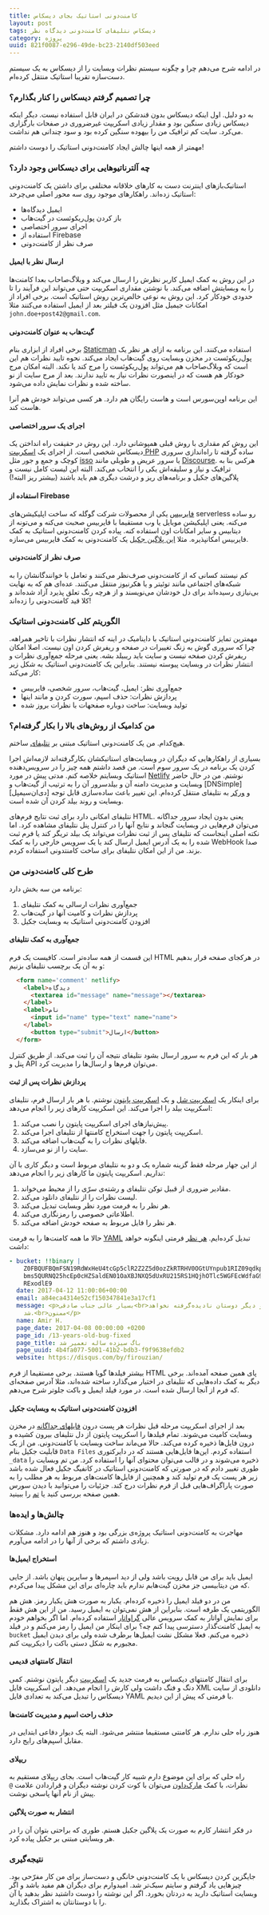 ```yaml
---
title: کامنت‌دونی استاتیک بجای دیسکاس
layout: post
tags: دیسکاس نتلیفای کامنت‌دونی دیدگاه نظر
category: پروژه
uuid: 821f0087-e296-49de-bc23-2140df503eed
---
```

در ادامه شرح می‌دهم چرا و چگونه سیستم نظرات وبسایت را از دیسکاس به یک سیستم دست‌سازه تقریبا استاتیک منتقل کرده‌ام.

### چرا تصمیم گرفتم دیسکاس را کنار بگذارم؟
به دو دلیل. اول اینکه دیسکاس بدون قند‌شکن در ایران قابل استفاده نیست. دیگر اینکه دیسکاس زیادی سنگین بود و مقدار زیادی اسکریپت غیرضروری در صفحات بارگزاری می‌کرد. سایت کم ترافیک من را بیهوده سنگین کرده بود و سود چندانی هم نداشت. 

مهمتر از همه اینها چالش ایجاد کامنت‌دونی استاتیک را دوست داشتم!

### چه آلترناتیوهایی برای دیسکاس وجود دارد؟
استاتیک‌بازهای اینترنت دست به کارهای خلاقانه مختلفی برای داشتن یک کامنت‌دونی استاتیک زده‌اند. راهکارهای موجود روی سه محور اصلی می‌چرخد:

- ایمیل دیدگاه‌ها
- باز کردن پول‌ریکوئست در گیت‌هاب
- اجرای سرور اختصاصی
- استفاده از Firebase
- صرف نظر از کامنت‌دونی

#### ارسال نظر با ایمیل
در این روش به کمک ایمیل کاربر نظرش را ارسال می‌کند و وبلاگ‌صاحاب بعدا کامنت‌ها را به وبسایتش اضافه می‌کند. با نوشتن مقداری اسکریپت حتی می‌تواند این فرآیند را تا حدودی خودکار کرد. این روش به نوعی خالص‌ترین روش استاتیک است. برخی افراد از امکانات جیمیل مثل افزودن یک فیلتر بعد از ایمیل استفاده می‌کنند مثلا `john.doe+post42@gmail.com`.

#### گیت‌هاب به عنوان کامنت‌دونی
برخی افراد از ابزاری بنام [Staticman][استاتیک‌من] استفاده می‌کنند. این برنامه به ازای هر نظر یک پول‌ریکوئست در مخزن وبسایت روی گیت‌هاب ایجاد می‌کند. نحوه تایید نظرات هم این است که وبلاگ‌صاحاب هم می‌تواند پول‌ریکوئست را مرج کند یا نکند. البته امکان مرج خودکار هم هست که در اینصورت نظرات نیاز به تایید ندارند. بعد از مرج سایت از نو ساخته شده و نظرات نمایش داده می‌شود.

این برنامه اوپن‌سورس است و هاست رایگان هم دارد. هر کسی می‌تواند خودش هم آنرا هاست کند.

#### اجرای یک سرور اختصاصی
این روش کم مقداری با روش قبلی همپوشانی دارد. این روش در حقیقت راه انداختن یک دیسکاس شخصی است. از اجرای یک [اسکریپت PHP][اسکریپت] ساده گرفته تا راه‌اندازی سروری کوچک و جمع و جور مثل [isso][ایسو] یا سرور عریض و طویلی مانند [Discourse][دیسکورس]. هرکس بنا به ترافیک و نیاز و سلیقه‌اش یکی را انتخاب می‌کند. البته این لیست کامل نیست و پلاگین‌های جکیل و برنامه‌های ریز و درشت دیگری هم باید باشند (بیشتر ریز البته!)


#### استفاده از Firebase
[فایربیس][فایربیس] یکی از محصولات شرکت گوگله که ساخت اپلیکیشن‌های serverless رو ساده می‌کنه. یعنی اپلیکیشن موبایل یا وب مستقیما با فایربیس صحبت می‌کنه و می‌تونه از دیتابیس و سایر امکانات اون استفاده کنه. پیاده کردن کامنت‌دونی استاتیک به کمک فایربیس امکانپذیره. مثلا [این پلاگین جکیل][فایرپلاگین] یک کامنت‌دونی به کمک فایربیس می‌سازه.

#### صرف نظر از کامنت‌دونی
کم نیستند کسانی که از کامنت‌دونی صرف‌نظر می‌کنند و تعامل با خوانندگانشان را به شبکه‌های اجتماعی مانند توئیتر و یا هکرنیوز منتقل می‌کنند. عده‌ای هم که به نهایت بی‌نیازی رسیده‌اند برای دل خودشان می‌نویسند و از هرچه رنگ تعلق پذیرد آزاد شده‌اند و کلا قید کامنت‌دونی را زده‌اند!

### الگوریتم کلی کامنت‌دونی استاتیک
مهمترین تمایز کامنت‌دونی استاتیک با داینامیک در اینه که انتشار نظرات با تاخیر همراهه. چرا که سروری گوش به زنگ تغییرات در صفحه و ریفرش کردن اون نیست. اصلا امکان ریفرش کردن صفحه نیست و سایت باید ریبیلد بشه. یعنی مرحله جمع‌آوری نظرات و انتشار نظرات در وبسایت پیوسته نیستند. بنابراین یک کامنت‌دونی استاتیک به شکل زیر کار می‌کند:

- جمع‌آوری نظر: ایمیل، گیت‌هاب، سرور شخصی، فایربیس
- پردازش نظرات: حذف اسپم، سورت کردن و مانند اینها
- تولید وبسایت:‌ ساخت دوباره صفحهات با نظرات بروز شده

### من کدامیک از روش‌های بالا را بکار گرفته‌ام؟
هیچ‌کدام. من یک کامنت‌دونی استاتیک مبتنی بر [نتلیفای][نتلیفای] ساختم.

بسیاری از راهکارهایی که دیگران در وبسایت‌های استاتیکشان بکارگرفته‌اند لازمه‌اش اجرا کردن یک برنامه در یک سرور سوم است. من قصد داشتم همه چیز را در سرویس‌دهنده استاتیک وبسایتم خلاصه کنم. مدتی پیش در مورد [Netlify][نتلیفای] نوشتم. من در حال حاضر وبسایت و مدیریت دامنه آن و بیلدسرور آن را به ترتیب از گیت‌هاب و [DNSimple][دی‌ان‌سیمپل] و [ورکر][ورکر] به نتلیفای منتقل کرده‌ام. این تغییر باعث ساده‌سازی قابل توجه وبسایت و روند بیلد کردن آن شده است.

نتلیفای امکانی دارد برای ثبت نتایج فرم‌های HTML. یعنی بدون ایجاد سرور جداگانه می‌توان فرم‌هایی در وبسایت گنجاند و نتایج آنها را در کنترل پنل نتلیفای مشاهده کرد. اما نکته اصلی اینجاست که نتلیفای پس از ثبت نظرات می‌تواند یک بیلد تریگر کند یا فرم ثبت شده را به یک آدرس ایمیل ارسال کند یا یک سرویس خارجی را به کمک WebHook صدا بزند. من از این امکان نتلیفای برای ساخت کامنتدونی استفاده کردم.

### طرح کلی کامنت‌دونی من
برنامه من سه بخش دارد:

1. جمع‌آوری نظرات ارسالی به کمک نتلیفای
2. پردازش نظرات و کامیت آنها در گیت‌هاب
3. افزودن کامنت‌دونی استاتیک به وبسایت جکیل

#### جمع‌آوری به کمک نتلیفای
این قسمت از همه ساده‌تر است. کافیست یک فرم HTML در هرکجای صفحه قرار بدهیم و به آن یک برچسب نتلیفای بزنیم:

~~~html
  <form name='comment' netlify>
    <label>دیدگاه
      <textarea id="message" name="message"></textarea>
    </label>
    <label>نام
      <input id="name" type="text" name="name">
    </label>
      <button type="submit">ارسال</button>
  </form>
~~~

هر بار که این فرم به سرور ارسال بشود نتلیفای نتیجه آن را ثبت می‌کند. از طریق کنترل پنل و API می‌توان فرم‌ها و ارسال‌ها را مدیریت کرد.

#### پردازش نظرات پس از ثبت
برای اینکار یک [اسکریپت شل][شل] و یک [اسکریپت پایتون][پایتون] نوشتم. با هر بار ارسال فرم، نتلیفای اسکریپت بیلد را اجرا می‌کند. این اسکریپت کارهای زیر را انجام می‌دهد:

1. پیش‌نیازهای اجرای اسکریپت پایتون را نصب می‌کند.
2. اسکریپت پایتون را جهت استخراج کامنتها از نتلیفای اجرا می‌کند. 
3. فایلهای نظرات را به گیت‌هاب اضافه می‌کند.
4. سایت را از نو می‌سازد.

از این جهار مرحله فقط گزینه شماره یک و دو به نتلیفای مربوط است و دیگر کاری با آن نداریم. اسکریپت پایتون ما کارهای زیر را انجام می‌دهد:

1. مقادیر ضروری از قبیل توکن نتلیفای و رشته‌ی سرّی را از محیط می‌خواند.
2. لیست نظرات را از نتلیفای دانلود می‌کند.
3. هر نظر را به فرمت مورد نظر وبسایت تبدیل می‌کند.
4. اطلاعاتی خصوصی را رمزنگاری می‌کند. 
5. هر نظر را فایل مربوط به صفحه خودش اضافه می‌کند.

حالا ما همه کامنت‌ها را به فرمت [YAML][یمل] تبدیل کرده‌ایم. [هر نظر][نمونه] فرمتی اینگونه خواهد داشت:

~~~yaml
- bucket: !!binary |
    Z0FBQUFBQmFSN19RdWxHeU4tcGp5clR2Z2Z5d0ozZkRTRHV0OGtUYnpub1RIZ09qdkpaazVqQXZO
    bms5QURNQ25hcEp0cHZSaldEN01OaXBJNXQ5dUxRU215RS1HQjhOTlc5WGFEcWdfaG9hYnhpTzV5
    RExodlE9
  date: 2017-04-12 11:00:06+00:00
  email: a84eca4314e52cf150347841e3a17cf1
  message: <p>بسیار عالی جناب صادقی<br>زحمات شما و دیگر دوستان نادیده‌گرفته نخواهد
    شد.<br>ممنون</p>
  name: Amir H.
  page_date: 2017-04-08 00:00:00 +0200
  page_id: /13-years-old-bug-fixed
  page_title: باگ سیزده ساله تعمیر شد
  page_uuid: 4b4fa077-5001-41b2-bdb3-f9f9638efdb2
  website: https://disqus.com/by/firouzian/
~~~
بیشتر فیلدها گویا هستند. برخی مستقیما از فرم HTML پای همین صفحه آمده‌اند. برخی دیگر به کمک داده‌هایی که نتلیفای در اختیار می‌گذارد ساخته شده‌اند، مثلا آدرس صفحه‌ای که فرم از آنجا ارسال شده است. در مورد فیلد ایمیل و باکت جلوتر شرح می‌دهم.


#### افزودن کامنت‌دونی استاتیک به وبسایت جکیل
بعد از اجرای اسکریپت مرحله قبل نظرات هر پست درون [فایلهای جداگانه][فایل‌ها] در مخزن وبسایت کامیت می‌شوند. تمام فیلدها را اسکریپت پایتون از دل نتلیفای بیرون کشیده و درون فایل‌ها ذخیره کرده می‌کند. حالا می‌ماند ساخت وبسایت با کامنت‌دونی. من از یک قابلیت جکیل بنام `Data Files` استفاده کردم. این‌ها فایل‌هایی هستند که در دایرکتوری `_data` ذخیره می‌شوند و در قالب می‌توان محتوای آنها را استفاده کرد. من تم وبسایت را طوری تغییر دادم که در صورتی که کامنت‌دونی استاتیک در کانفیگ جکیل فعال شده باشد زیر هر پست یک فرم تولید کند و همچنین از فایل‌ها کامنت‌های مربوط به هر مطلب را به صورت پاراگراف‌هایی قبل از فرم نظرات درج کند. جزئیات را می‌توانید با دیدن سورس همین صفحه بررسی کنید یا [تم][تم] را ببینید.

### چالش‌ها و ایده‌ها
مهاجرت به کامنت‌دونی استاتیک پروژه‌ی بزرگی بود و هنوز هم ادامه دارد. مشکلات زیادی داشتم که برخی از آنها را در ادامه می‌آورم.

#### استخراج ایمیل‌ها
ایمیل باید برای من قابل رویت باشد ولی از دید اسپمرها و سایرین پنهان باشد. از جایی که من دیتابیسی جز مخزن گیت‌هابم ندارم باید چاره‌ای برای این مشکل پیدا می‌کردم. 

من در دو فیلد ایمیل را ذخیره کرده‌ام. یکبار به صورت هش یکبار رمز. هش هم الگوریتمی یک طرفه است. بنابراین از هش نمی‌توان به ایمیل رسید. من از این هش فقط برای نمایش آواتار به کمک سرویس عالی [گراواتار][گراواتار] استفاده کرده‌ام. اما اگر بخواهم خودم به ایمیل کامنت‌گذار دسترسی پیدا کنم چه؟ برای اینکار من ایمیل را رمز می‌کنم و در فیلد `bucket` ذخیره می‌کنم. فعلا مشکل نشت ایمیل‌ها برطرف شده ولی برای دیدن ایمیل مجبورم به شکل دستی باکت را دیکریپت کنم.

#### انتقال کامنتهای قدیمی
برای انتقال کامنتهای دیکساس به فرمت جدید یک [اسکریپت][اسکریپت‌دیسکاس] دیگر پایتون نوشتم. کمی دنگ و فنگ داشت ولی کارش را انجام می‌دهد. این اسکریپت فایل XML دانلودی از سایت دیسکاس را تبدیل می‌کند به تعدادی فایل YAML با فرمتی که پیش از این دیدیم.

#### حذف راحت اسپم و مدیریت کامنت‌ها
هنوز راه حلی ندارم. هر کامنتی مستقیما منتشر می‌شود. البته یک دیوار دفاعی ابتدایی در مقابل اسپم‌های رایج دارد. 

#### ریپلای
راه حلی که برای این موضوع دارم شبیه کار گیت‌هاب است. بجای ریپلای مستقیم به نظرات، با کمک [مارک‌داون][مارک‌داون] می‌توان با کوت کردن نوشته دیگران و قراردادن علامت `@` پیش از نام آنها پاسخی نوشت.

#### انتشار به صورت پلاگین
در فکر انتشار کارم به صورت یک پلاگین جکیل هستم. طوری که براحتی بتوان آن را در هر وبسایتی مبتنی بر جکیل پیاده کرد.


### نتیجه‌گیری
جایگزین کردن دیسکاس با یک کامنت‌دونی خانگی و دست‌ساز برای من کار مفرّحی بود. چیزهایی یاد گرفتم و سایتم سبک‌تر شد. امیدوارم برای دیگران هم مفید باشد و اگر وبسایت استاتیک دارید به دردتان بخورد. اگر این نوشته را دوست داشتید نظر بدهید یا آن را با دوستانتان به اشتراک بگذارید.


[استاتیک‌من]: https://staticman.net/
[اسکریپت]: https://github.com/mpalmer/jekyll-static-comments/blob/master/commentsubmit.php
[ایسو]: https://posativ.org/isso/
[دیسکورس]: https://www.discourse.org/
[فایربیس]: http://firebase.google.com/
[فایرپلاگین]: https://github.com/mimming/firebase-jekyll-comments
[نتلیفای]: /netlify.html
[دی‌ان‌سیمپل‮]: http://dnsimple.com/
[ورکر]: /wercker-intro.html
[شل]: https://github.com/mehdisadeghi/mehdix.ir/blob/master/build.sh
[پایتون]: https://github.com/mehdisadeghi/mehdix.ir/blob/master/rebuild_comments.py
[فایل‌ها]: https://github.com/mehdisadeghi/mehdix.ir/tree/master/_data/comments
[یمل]: http://yaml.org/
[نمونه]: https://github.com/mehdisadeghi/mehdix.ir/blob/master/_data/comments/13-years-old-bug-fixed.yml
[گراواتار]: https://en.gravatar.com/
[تم]: https://github.com/mehdisadeghi/jekyll-theme-mehdix-rtl/blob/master/_includes/static_comments.html
[اسکریپت‌دیسکاس]: https://github.com/mehdisadeghi/mehdix.ir/blob/master/disqus_converter.py
[مارک‌داون]: http://commonmark.org/help/
